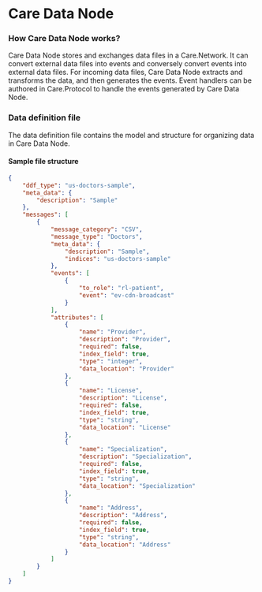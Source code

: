 # Care Data Node

### How Care Data Node works?

Care Data Node stores and exchanges data files in a Care.Network. It can convert external data files into events and conversely convert events into external data files. For incoming data files, Care Data Node extracts and transforms the data, and then generates the events. Event handlers can be authored in Care.Protocol to handle the events generated by Care Data Node.

### Data definition file

The data definition file contains the model and structure for organizing data in Care Data Node.

#### Sample file structure

```json
{
    "ddf_type": "us-doctors-sample",
    "meta_data": {
        "description": "Sample"
    },
    "messages": [
        {
            "message_category": "CSV",
            "message_type": "Doctors",
            "meta_data": {
                "description": "Sample",
                "indices": "us-doctors-sample"
            },
            "events": [
                {
                    "to_role": "rl-patient",
                    "event": "ev-cdn-broadcast"
                }
            ],
            "attributes": [
                {
                    "name": "Provider",
                    "description": "Provider",
                    "required": false,
                    "index_field": true,
                    "type": "integer",
                    "data_location": "Provider"
                },
                {
                    "name": "License",
                    "description": "License",
                    "required": false,
                    "index_field": true,
                    "type": "string",
                    "data_location": "License"
                },
                {
                    "name": "Specialization",
                    "description": "Specialization",
                    "required": false,
                    "index_field": true,
                    "type": "string",
                    "data_location": "Specialization"
                },
                {
                    "name": "Address",
                    "description": "Address",
                    "required": false,
                    "index_field": true,
                    "type": "string",
                    "data_location": "Address"
                }
            ]
        }
    ]
}
```

